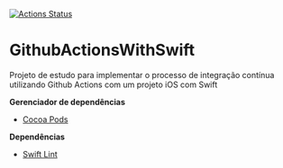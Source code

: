 [![Actions Status](https://xxx.execute-api.us-west-2.amazonaws.com/production/badge/didisouzacosta/GithubActionsWithSwift)](https://xxx.execute-api.us-west-2.amazonaws.com/production/results/didisouzacosta/GithubActionsWithSwift)

# GithubActionsWithSwift

Projeto de estudo para implementar o processo de integração contínua utilizando Github Actions com um projeto iOS com Swift

**Gerenciador de dependências**

- [Cocoa Pods](https://cocoapods.org/)

**Dependências**

- [Swift Lint](https://github.com/realm/SwiftLint)
